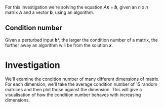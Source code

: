 For this investigation we're solving the equation *A**x*** = ***b***, given an *n* x *n* matrix *A* and a vector ***b***, using an algorithm.

## Condition number
Given a perturbed input ***b****, the larger the condition number of a matrix, the further away an algorithm will be from the solution ***x***.

# Investigation
We'll examine the condition number of many different dimensions of matrix. For each dimension, we'll take the average condition number of 15 random matrices and then plot those against the dimension. This will give a visualisation of how the condition number behaves with increasing dimensions.
